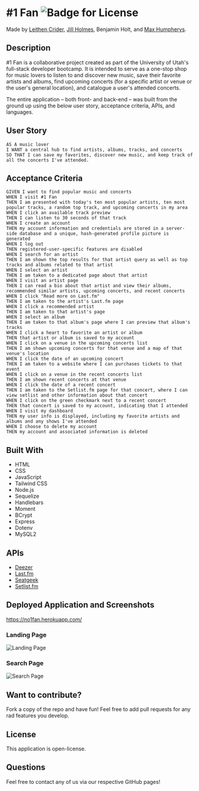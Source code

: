 # #1 Fan ![Badge for License](https://img.shields.io/badge/license-Open-informational)

Made by [Leithen Crider](https://github.com/Thenlie), [Jill Holmes](https://github.com/Jillium), Benjamin Holt, and [Max Humpherys](https://github.com/maxh1231).

## Description

#1 Fan is a collaborative project created as part of the University of Utah's full-stack developer bootcamp. It is intended to serve as a one-stop shop for music lovers to listen to and discover new music, save their favorite artists and albums, find upcoming concerts (for a specific artist or venue or the user's general location), and catalogue a user's attended concerts.

The entire application – both front- and back-end – was built from the ground up using the below user story, acceptance criteria, APIs, and languages.

## User Story

```
AS A music lover
I WANT a central hub to find artists, albums, tracks, and concerts
SO THAT I can save my favorites, discover new music, and keep track of all the concerts I've attended.
```

## Acceptance Criteria

```
GIVEN I want to find popular music and concerts
WHEN I visit #1 Fan
THEN I am presented with today's ten most popular artists, ten most popular tracks, a random top track, and upcoming concerts in my area
WHEN I click an available track preview
THEN I can listen to 30 seconds of that track
WHEN I create an account
THEN my account information and credentials are stored in a server-side database and a unique, hash-generated profile picture is generated
WHEN I log out
THEN registered-user-specific features are disabled
WHEN I search for an artist
THEN I am shown the top results for that artist query as well as top tracks and albums related to that artist
WHEN I select an artist
THEN I am taken to a dedicated page about that artist
WHEN I visit an artist page
THEN I can read a bio about that artist and view their albums, recommended similar artists, upcoming concerts, and recent concerts
WHEN I click "Read more on Last.fm"
THEN I am taken to the artist's Last.fm page
WHEN I click a recommended artist
THEN I am taken to that artist's page
WHEN I select an album
THEN I am taken to that album's page where I can preview that album's tracks
WHEN I click a heart to favorite an artist or album
THEN that artist or album is saved to my account
WHEN I click on a venue in the upcoming concerts list
THEN I am shown upcoming concerts for that venue and a map of that venue's location
WHEN I click the date of an upcoming concert
THEN I am taken to a website where I can purchases tickets to that event
WHEN I click on a venue in the recent concerts list
THEN I am shown recent concerts at that venue
WHEN I click the date of a recent concert
THEN I am taken to the Setlist.fm page for that concert, where I can view setlist and other information about that concert
WHEN I click on the green checkmark next to a recent concert
THEN that concert is saved to my account, indicating that I attended
WHEN I visit my dashboard
THEN my user info is displayed, including my favorite artists and albums and any shows I've attended
WHEN I choose to delete my account
THEN my account and associated information is deleted
```

## Built With

-   HTML
-   CSS
-   JavaScript
-   Tailwind CSS
-   Node.js
-   Sequelize
-   Handlebars
-   Moment
-   BCrypt
-   Express
-   Dotenv
-   MySQL2

## APIs

-   [Deezer](https://developers.deezer.com/api)
-   [Last.fm](https://www.last.fm/api#getting-started)
-   [Seatgeek](https://platform.seatgeek.com/)
-   [Setlist.fm](https://api.setlist.fm/docs/1.0/index.html)

## Deployed Application and Screenshots

https://no1fan.herokuapp.com/

### Landing Page

![Landing Page](./public/assets/screenshot1.png)

### Search Page

![Search Page]("./public/assets/screenshot2.png")

## Want to contribute?

Fork a copy of the repo and have fun! Feel free to add pull requests for any rad features you develop.

## License

This application is open-license.

## Questions

Feel free to contact any of us via our respective GitHub pages!
